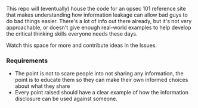 This repo will (eventually) house the code for an opsec 101 reference site that makes understanding how information leakage can allow bad guys to do bad things easier. There's a lot of info out there already, but it's not very approachable, or doesn't give enough real-world examples to help develop the critical thinking skills everyone needs these days.

Watch this space for more and contribute ideas in the Issues.

### Requirements

- The point is not to scare people into not sharing any information, the point is to educate them so they can make their own informed choices about what they share
- Every point raised should have a clear example of how the information disclosure can be used against someone. 

